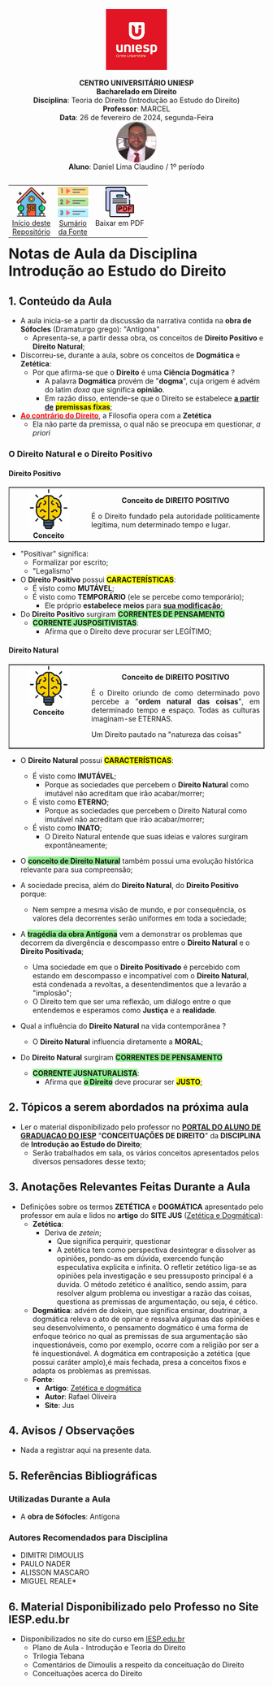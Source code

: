 <div align="center">

<p align="center"><img height="120" src="../../../figuras/LOGO_UNIESP.png"> </p>

<p align="center"><b>CENTRO UNIVERSITÁRIO UNIESP</b><br>
<b>Bacharelado em Direito</b><br>
<b>Disciplina</b>: Teoria do Direito (Introdução ao Estudo do Direito)<br>
<b>Professor</b>: MARCEL<br>
<b>Data</b>: 26 de fevereiro de 2024, segunda-Feira<br>
<img align="center" src="../../../figuras/FOTO_PERFIL_DANIEL_CLAUDINO_2023.png" width="80"><br>
<b>Aluno</b>: Daniel Lima Claudino / 1º período<br>
 </p>
</div>

<table align="right" border="0">
  <tr>
    <td align="center" valign="top">
      <a href="../README.md">
        <img src="https://github.com/dnlclaudino/imagens/blob/master/icones/icone-casa2.png?raw=true" heigh="60" width="60"><br>Início deste <br>Repositório
      </a>
    </td>
    <td align="center" valign="top">
      <a href="./README.md">
        <img src="https://github.com/dnlclaudino/imagens/blob/master/icones/icone-sumario.png?raw=true" heigh="60" width="60"><br>Sumário<br>da Fonte
      </a>
    </td>
    <td align="center" valign="top">
        <img src="https://github.com/dnlclaudino/imagens/blob/master/icones-aplicativos/pdf/pdf.png?raw=true" heigh="60" width="60"><br>Baixar em PDF
    </td>
  </tr>
</table><br><br><br><br><br>

# Notas de Aula da Disciplina Introdução ao Estudo do Direito

## 1. Conteúdo da Aula

- A aula inicia-se a partir da discussão da narrativa contida na **obra de Sófocles** (Dramaturgo grego): "Antígona"
  - Apresenta-se, a partir dessa obra, os conceitos de **Direito Positivo** e **Direito Natural**;
- Discorreu-se, durante a aula, sobre os conceitos de **Dogmática** e **Zetética**:
  - Por que afirma-se que o **Direito** é uma **Ciência Dogmática** ?
    - A palavra **Dogmática** provém de "**dogma**", cuja origem é advém do latim _doxa_ que significa **opinião**.
    - Em razão disso, entende-se que o Direito se estabelece <u>**a partir de**</u> <span style="background-color:yellow">**premissas fixas**</span>;
- <u><span style="color:red;font-weight:bold">**Ao contrário do Direito**</span></u>, a Filosofia opera com a **Zetética**
  - Ela não parte da premissa, o qual não se preocupa em questionar, _a priori_

### O Direito Natural e o Direito Positivo

#### Direito Positivo

<table border="1" id="quadro-conceito-direito-positivo">
<tr>
  <td align="center" valign="top"width="140px" style="border-right-style:hidden">
     <img src="https://github.com/dnlclaudino/imagens/blob/master/gestao-do-conhecimento/icone-conceito.png?raw=true" heigh="80" width="80"><br>
     <b>Conceito</b>
  </td>
  <td valign="top">
<p style="text-align:center"><b>Conceito de DIREITO POSITIVO</b></p>
    <p style="text-align:justify">
     É o Direito fundado pela autoridade politicamente legítima, num determinado tempo e lugar.
    </p>
   </td>
</tr>
</table>

- "Positivar" significa:
  - Formalizar por escrito;
  - "Legalismo"
- O **Direito Positivo** possui <span style="background-color:yellow">**CARACTERÍSTICAS**</span>:
  - É visto como **MUTÁVEL**;
  - É visto como **TEMPORÁRIO** (ele se percebe como temporário);
    - Ele próprio **estabelece meios** para <u>**sua modificação**</u>;
- Do **Direito Positivo** surgiram <span style="background-color:lightgreen">**CORRENTES DE PENSAMENTO**</span>
  - <span style="background-color:lightgreen">**CORRENTE JUSPOSITIVISTAS**</span>:
    - Afirma que o Direito deve procurar ser LEGÍTIMO;

#### Direito Natural

<table border="1" id="quadro-conceito-direito-positivo">
<tr>
  <td align="center" valign="top"width="140px" style="border-right-style:hidden">
     <img src="https://github.com/dnlclaudino/imagens/blob/master/gestao-do-conhecimento/icone-conceito.png?raw=true" heigh="80" width="80"><br>
     <b>Conceito</b>
  </td>
  <td valign="top">
<p style="text-align:center"><b>Conceito de DIREITO POSITIVO</b></p>
    <p style="text-align:justify">
     É o Direito oriundo de como determinado povo percebe a "<b>ordem natural das coisas</b>", em determinado tempo e espaço. Todas as culturas imaginam-se ETERNAS.
    </p>
    <p style="text-align:justify">Um Direito pautado na "natureza das coisas"</p>
   </td>
</tr>
</table>

- O **Direito Natural** possui <span style="background-color:yellow">**CARACTERÍSTICAS**</span>:
  - É visto como **IMUTÁVEL**;
    - Porque as sociedades que percebem o **Direito Natural** como imutável não acreditam que irão acabar/morrer;
  - É visto como **ETERNO**;
    - Porque as sociedades que percebem o Direito Natural como imutável não acreditam que irão acabar/morrer;
  - É visto como **INATO**;
    - O Direito Natural entende que suas ideias e valores surgiram expontâneamente;
- O <span style="background-color:lightgreen">**conceito de Direito Natural**</span> também possui uma evolução histórica relevante para sua compreensão;
- A sociedade precisa, além do **Direito Natural**, do **Direito Positivo** porque:
  - Nem sempre a mesma visão de mundo, e por consequência, os valores dela decorrentes serão uniformes em toda a sociedade;
- A <span style="background-color:lightgreen">**tragédia da obra Antígona**</span> vem a demonstrar os problemas que decorrem da divergência e descompasso entre o **Direito Natural** e o **Direito Positivada**;
  - Uma sociedade em que o **Direito Positivado** é percebido com estando em descompasso e incompatível com o **Direito Natural**, está condenada a revoltas, a desentendimentos que a levarão a "implosão";
  - O Direito tem que ser uma reflexão, um diálogo entre o que entendemos e esperamos como **Justiça** e a **realidade**.
- Qual a influência do **Direito Natural** na vida contemporânea ?
  - O **Direito Natural** influencia diretamente a **MORAL**;

- Do **Direito Natural** surgiram <span style="background-color:lightgreen">**CORRENTES DE PENSAMENTO**</span>
  - <span style="background-color:lightgreen">**CORRENTE JUSNATURALISTA**</span>:
    - Afirma que <span style="background-color:lightgreen">**o Direito**</span> deve procurar ser <span style="background-color:yellow">**JUSTO**</span>;

## 2. Tópicos a serem abordados na próxima aula

- Ler o material disponibilizado pelo professor no [**PORTAL DO ALUNO DE GRADUACAO DO IESP**](https://portaltotvs.iesp.edu.br:60443/FrameHTML/web/app/edu/PortalEducacional/login/) "**CONCEITUAÇÕES DE DIREITO**" da **DISCIPLINA** de **Introdução ao Estudo do Direito**;
  - Serão trabalhados em sala, os vários conceitos apresentados pelos diversos pensadores desse texto;

## 3. Anotações Relevantes Feitas Durante a Aula

- Definições sobre os termos **ZETÉTICA** e **DOGMÁTICA** apresentado pelo professor em aula e lidos no **artigo** do **SITE JUS** ([Zetética e Dogmática](https://jus.com.br/artigos/47684/zetetica-e-dogmatica)):
  - **Zetética**:
    - Deriva de _zetein_;
      - Que significa perquirir, questionar
      - A zetética tem como perspectiva desintegrar e dissolver as opiniões, pondo-as em dúvida, exercendo função especulativa explicita e infinita. O refletir zetético liga-se as opiniões pela investigação e seu pressuposto principal é a duvida. O método zetético é analítico, sendo assim, para resolver algum problema ou investigar a razão das coisas, questiona as premissas de argumentação, ou seja, é cético.
  - **Dogmática**: advém de dokein, que significa ensinar, doutrinar, a dogmática releva o ato de opinar e ressalva algumas das opiniões e seu desenvolvimento, o pensamento dogmático é uma forma de enfoque teórico no qual as premissas de sua argumentação são inquestionáveis, como por exemplo, ocorre com a religião por ser a fé inquestionável. A dogmática em contraposição a zetética (que possui caráter amplo),é mais fechada, presa a conceitos fixos e adapta os problemas as premissas.
  - **Fonte**:
    - **Artigo**: [Zetética e dogmática](https://jus.com.br/artigos/47684/zetetica-e-dogmatica)
    - **Autor**: Rafael Oliveira
    - **Site**: Jus

## 4. Avisos / Observações

- Nada a registrar aqui na presente data.

## 5. Referências Bibliográficas

### Utilizadas Durante a Aula

- A **obra de Sófocles**: Antígona

### Autores Recomendados para Disciplina

- DIMITRI DIMOULIS
- PAULO NADER
- ALISSON MASCARO
- MIGUEL REALE*

## 6. Material Disponibilizado pelo Professo no Site IESP.edu.br

- Disponibilizados no site do curso em [IESP.edu.br](https://portaltotvs.iesp.edu.br:60443/FrameHTML/web/app/edu/PortalEducacional/#/disciplina/66542/2338876)
  - Plano de Aula - Introdução e Teoria do Direito
  - Trilogia Tebana
  - Comentários de Dimoulis a respeito da conceituação do Direito
  - Conceituações acerca do Direito
